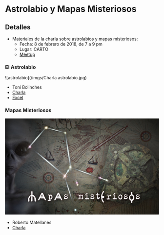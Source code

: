 # Astrolabio y Mapas Misteriosos

## Detalles
* Materiales de la charla sobre astrolabios y mapas misteriosos:
  * Fecha: 8 de febrero de 2018, de 7 a 9 pm
  * Lugar: CARTO
  * [Meetup](https://www.meetup.com/es-ES/Geoinquietos-MAD/events/247311078/)

### El Astrolabio

![astrolabio](/imgs/Charla astrolabio.jpg)

* Toni Bolinches
* [Charla]()
* [Excel]()

### Mapas Misteriosos

![mapas-misteriosos](imgs/mapas-misteriosos.jpg)

* Roberto Matellanes
* [Charla]()
